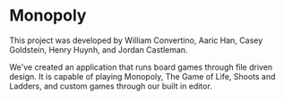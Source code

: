 Monopoly
====

This project was developed by William Convertino, Aaric Han, Casey Goldstein, Henry Huynh, and Jordan Castleman.

We've created an application that runs board games through file driven design. It is capable of playing Monopoly, The Game of Life, Shoots and Ladders, and custom games through our built in editor.
